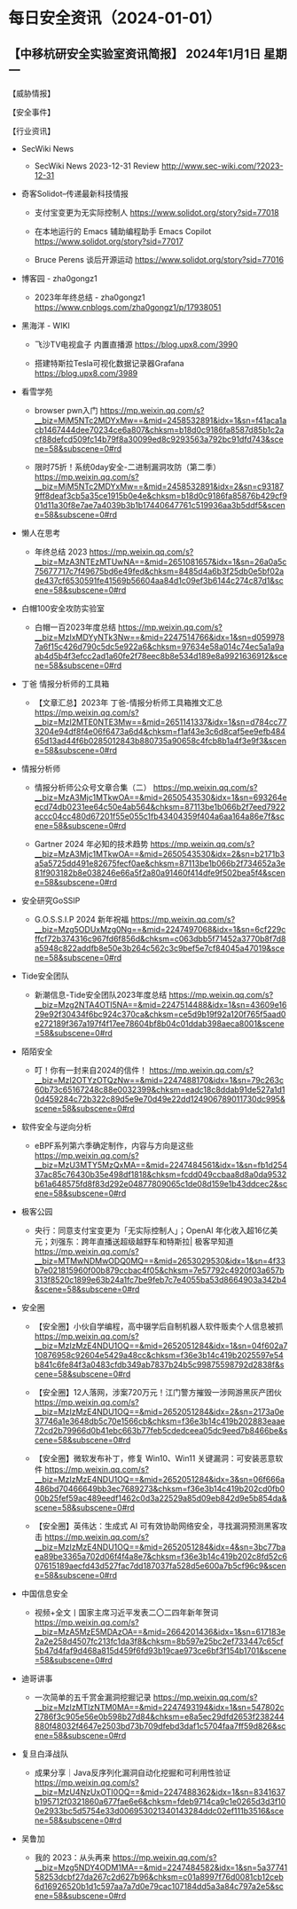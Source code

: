 # 每日安全资讯（2024-01-01）

【中移杭研安全实验室资讯简报】
2024年1月1日 星期一
---------------------------
【威胁情报】

【安全事件】

【行业资讯】

- SecWiki News
  - SecWiki News 2023-12-31 Review
http://www.sec-wiki.com/?2023-12-31

- 奇客Solidot–传递最新科技情报
  - 支付宝变更为无实际控制人
https://www.solidot.org/story?sid=77018

  - 在本地运行的 Emacs 辅助编程助手 Emacs Copilot
https://www.solidot.org/story?sid=77017

  - Bruce Perens 谈后开源运动
https://www.solidot.org/story?sid=77016

- 博客园 - zha0gongz1
  - 2023年年终总结 - zha0gongz1
https://www.cnblogs.com/zha0gongz1/p/17938051

- 黑海洋 - WIKI
  - 飞沙TV电视盒子 内置直播源
https://blog.upx8.com/3990

  - 搭建特斯拉Tesla可视化数据记录器Grafana
https://blog.upx8.com/3989

- 看雪学苑
  - browser pwn入门
https://mp.weixin.qq.com/s?__biz=MjM5NTc2MDYxMw==&mid=2458532891&idx=1&sn=f41aca1acb1467444dee70234ce6a807&chksm=b18d0c9186fa8587d85b1c2acf88defcd509fc14b79f8a30099ed8c9293563a792bc91dfd743&scene=58&subscene=0#rd

  - 限时75折！系统0day安全-二进制漏洞攻防（第二季）
https://mp.weixin.qq.com/s?__biz=MjM5NTc2MDYxMw==&mid=2458532891&idx=2&sn=c931879ff8deaf3cb5a35ce1915b0e4e&chksm=b18d0c9186fa85876b429cf901d11a30f8e7ae7a4039b3b1b17440647761c519936aa3b5ddf5&scene=58&subscene=0#rd

- 懒人在思考
  - 年终总结 2023
https://mp.weixin.qq.com/s?__biz=MzA3NTEzMTUwNA==&mid=2651081657&idx=1&sn=26a0a5c75677717c7f49675bd6e49fed&chksm=8485d4a6b3f25db0e5bf02ade437cf6530591fe41569b56604aa84d1c09ef3b6144c274c87d1&scene=58&subscene=0#rd

- 白帽100安全攻防实验室
  - 白帽一百2023年度总结
https://mp.weixin.qq.com/s?__biz=MzIxMDYyNTk3Nw==&mid=2247514766&idx=1&sn=d0599787a6f15c426d790c5dc5e922a6&chksm=97634e58a014c74ec5a1a9aab4d5b4f3efcc2ad1a60fe2f78eec8b8e534d189e8a9921636912&scene=58&subscene=0#rd

- 丁爸 情报分析师的工具箱
  - 【文章汇总】2023年 丁爸-情报分析师工具箱推文汇总
https://mp.weixin.qq.com/s?__biz=MzI2MTE0NTE3Mw==&mid=2651141337&idx=1&sn=d784cc773204e94df8f4e06f6473a6d4&chksm=f1af43e3c6d8caf5ee9efb48465d13ad44f6b0285012843b880735a90658c4fcb8b1a4f3e9f3&scene=58&subscene=0#rd

- 情报分析师
  - 情报分析师公众号文章合集（二）
https://mp.weixin.qq.com/s?__biz=MzA3Mjc1MTkwOA==&mid=2650543530&idx=1&sn=693264eecd74db0231ee64c50e4ab564&chksm=87113be1b066b2f7eed7922accc04cc480d67201f55e055c1fb43404359f404a6aa164a86e7f&scene=58&subscene=0#rd

  - Gartner 2024 年必知的技术趋势
https://mp.weixin.qq.com/s?__biz=MzA3Mjc1MTkwOA==&mid=2650543530&idx=2&sn=b2171b3a5a5725dd491e82675fecf0ae&chksm=87113be1b066b2f734652a3e81f903182b8e038246e66a5f2a80a91460f414dfe9f502bea5f4&scene=58&subscene=0#rd

- 安全研究GoSSIP
  - G.O.S.S.I.P 2024 新年祝福
https://mp.weixin.qq.com/s?__biz=Mzg5ODUxMzg0Ng==&mid=2247497068&idx=1&sn=6cf229cffcf72b374316c967fd6f856d&chksm=c063dbb5f71452a3770b8f7d8a5948c822addfb8e50e3b264c562c3c9bef5e7cf84045a47019&scene=58&subscene=0#rd

- Tide安全团队
  - 新潮信息-Tide安全团队2023年度总结
https://mp.weixin.qq.com/s?__biz=Mzg2NTA4OTI5NA==&mid=2247514488&idx=1&sn=43609e1629e92f30434f6bc924c370ca&chksm=ce5d9b19f92a120f765f5aad0e272189f367a197f4f17ee78604bf8b04c01ddab398aeca8001&scene=58&subscene=0#rd

- 陌陌安全
  - 叮！你有一封来自2024的信件！
https://mp.weixin.qq.com/s?__biz=MzI2OTYzOTQzNw==&mid=2247488170&idx=1&sn=79c263c60b73c65167248c88e0032399&chksm=eadc18c8ddab91de527a1d10d459284c72b322c89d5e9e70d49e22dd124906789011730dc995&scene=58&subscene=0#rd

- 软件安全与逆向分析
  - eBPF系列第六季确定制作，内容与方向是这些
https://mp.weixin.qq.com/s?__biz=MzU3MTY5MzQxMA==&mid=2247484561&idx=1&sn=fb1d25437ac85c76430b35e498df1818&chksm=fcdd049ccbaa8d8a0da9532b61a648575fd8f83d292e04877809065c1de08d159e1b43ddcec2&scene=58&subscene=0#rd

- 极客公园
  - 央行：同意支付宝变更为「无实际控制人」；OpenAI 年化收入超16亿美元；刘强东：跨年直播送超级越野车和特斯拉| 极客早知道
https://mp.weixin.qq.com/s?__biz=MTMwNDMwODQ0MQ==&mid=2653029530&idx=1&sn=4f33b7e021815960f00b879ccbac4f05&chksm=7e57792c4920f03a657b313f8520c1899e63b24a1fc7be9feb7c7e4055ba53d8664903a342b4&scene=58&subscene=0#rd

- 安全圈
  - 【安全圈】小伙自学编程，高中辍学后自制机器人软件贩卖个人信息被抓
https://mp.weixin.qq.com/s?__biz=MzIzMzE4NDU1OQ==&mid=2652051284&idx=1&sn=04f602a710876958c92604e5429a48cc&chksm=f36e3b14c419b2025597e54b841c6fe84f3a0483cfdb349ab7837b24b5c99875598792d2838f&scene=58&subscene=0#rd

  - 【安全圈】12人落网，涉案720万元！江门警方摧毁一涉网游黑灰产团伙
https://mp.weixin.qq.com/s?__biz=MzIzMzE4NDU1OQ==&mid=2652051284&idx=2&sn=2173a0e37746a1e3648db5c70e1566cb&chksm=f36e3b14c419b202883eaae72cd2b79966d0b41ebc663b77feb5cdedceea05dc9eed7b8466be&scene=58&subscene=0#rd

  - 【安全圈】微软发布补丁，修复 Win10、Win11 关键漏洞：可安装恶意软件
https://mp.weixin.qq.com/s?__biz=MzIzMzE4NDU1OQ==&mid=2652051284&idx=3&sn=06f666a486bd70466649bb3ec7689273&chksm=f36e3b14c419b202cd0fb000b25fef59ac489eedf1462c0d3a22529a85d09eb842d9e5b854da&scene=58&subscene=0#rd

  - 【安全圈】英伟达：生成式 AI 可有效协助网络安全，寻找漏洞预测黑客攻击
https://mp.weixin.qq.com/s?__biz=MzIzMzE4NDU1OQ==&mid=2652051284&idx=4&sn=3bc77baea89be3365a702d06f4f4a8e7&chksm=f36e3b14c419b202c8fd52c607615189aecfd43d527fac7dd187037fa528d5e600a7b5cf96c9&scene=58&subscene=0#rd

- 中国信息安全
  - 视频+全文丨国家主席习近平发表二〇二四年新年贺词
https://mp.weixin.qq.com/s?__biz=MzA5MzE5MDAzOA==&mid=2664201436&idx=1&sn=617183e2a2e258d4507fc213fc1da3f8&chksm=8b597e25bc2ef733447c65cf5b47d4faf9d468a815d459f6fd93b19cae973ce6bf3f154b1701&scene=58&subscene=0#rd

- 迪哥讲事
  - 一次简单的五千赏金漏洞挖掘记录
https://mp.weixin.qq.com/s?__biz=MzIzMTIzNTM0MA==&mid=2247493194&idx=1&sn=547802c2786f3c905e56e0b598b27d84&chksm=e8a5ec29dfd2653f238244880f48032f4647e2503bd73b709dfebd3daf1c5704faa7ff59d826&scene=58&subscene=0#rd

- 复旦白泽战队
  - 成果分享｜Java反序列化漏洞自动化挖掘和可利用性验证
https://mp.weixin.qq.com/s?__biz=MzU4NzUxOTI0OQ==&mid=2247488362&idx=1&sn=8341637b195712f0321860a677fae6e6&chksm=fdeb9714ca9c1e0265d3d3f100e2933bc5d5754e33d006953021340143284ddc02ef111b3516&scene=58&subscene=0#rd

- 吴鲁加
  - 我的 2023：从头再来
https://mp.weixin.qq.com/s?__biz=Mzg5NDY4ODM1MA==&mid=2247484582&idx=1&sn=5a3774158253dcbf27da267c2d627b96&chksm=c01a8997f76d0081cb12ceb6d16926520b1d1c597aa7a7d0e79cac107184dd5a3a84c797a2e5&scene=58&subscene=0#rd

